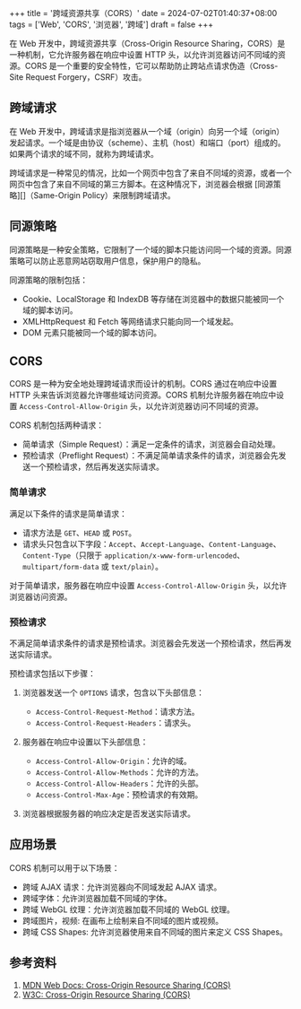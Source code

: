 +++
title = '跨域资源共享（CORS）'
date = 2024-07-02T01:40:37+08:00
tags = ['Web', 'CORS', '浏览器', '跨域']
draft = false
+++

在 Web 开发中，跨域资源共享（Cross-Origin Resource Sharing，CORS）是一种机制，它允许服务器在响应中设置 HTTP 头，以允许浏览器访问不同域的资源。CORS 是一个重要的安全特性，它可以帮助防止跨站点请求伪造（Cross-Site Request Forgery，CSRF）攻击。

## 跨域请求

在 Web 开发中，跨域请求是指浏览器从一个域（origin）向另一个域（origin）发起请求。一个域是由协议（scheme）、主机（host）和端口（port）组成的。如果两个请求的域不同，就称为跨域请求。

跨域请求是一种常见的情况，比如一个网页中包含了来自不同域的资源，或者一个网页中包含了来自不同域的第三方脚本。在这种情况下，浏览器会根据 [同源策略][]（Same-Origin Policy）来限制跨域请求。

## 同源策略

同源策略是一种安全策略，它限制了一个域的脚本只能访问同一个域的资源。同源策略可以防止恶意网站窃取用户信息，保护用户的隐私。

同源策略的限制包括：

- Cookie、LocalStorage 和 IndexDB 等存储在浏览器中的数据只能被同一个域的脚本访问。
- XMLHttpRequest 和 Fetch 等网络请求只能向同一个域发起。
- DOM 元素只能被同一个域的脚本访问。

## CORS

CORS 是一种为安全地处理跨域请求而设计的机制。CORS 通过在响应中设置 HTTP 头来告诉浏览器允许哪些域访问资源。CORS 机制允许服务器在响应中设置 `Access-Control-Allow-Origin` 头，以允许浏览器访问不同域的资源。

CORS 机制包括两种请求：

- 简单请求（Simple Request）：满足一定条件的请求，浏览器会自动处理。
- 预检请求（Preflight Request）：不满足简单请求条件的请求，浏览器会先发送一个预检请求，然后再发送实际请求。

### 简单请求

满足以下条件的请求是简单请求：

- 请求方法是 `GET`、`HEAD` 或 `POST`。
- 请求头只包含以下字段：`Accept`、`Accept-Language`、`Content-Language`、`Content-Type`（只限于 `application/x-www-form-urlencoded`、`multipart/form-data` 或 `text/plain`）。

对于简单请求，服务器在响应中设置 `Access-Control-Allow-Origin` 头，以允许浏览器访问资源。

### 预检请求

不满足简单请求条件的请求是预检请求。浏览器会先发送一个预检请求，然后再发送实际请求。

预检请求包括以下步骤：

1. 浏览器发送一个 `OPTIONS` 请求，包含以下头部信息：
   - `Access-Control-Request-Method`：请求方法。
   - `Access-Control-Request-Headers`：请求头。

2. 服务器在响应中设置以下头部信息：
    - `Access-Control-Allow-Origin`：允许的域。
    - `Access-Control-Allow-Methods`：允许的方法。
    - `Access-Control-Allow-Headers`：允许的头部。
    - `Access-Control-Max-Age`：预检请求的有效期。

3. 浏览器根据服务器的响应决定是否发送实际请求。

## 应用场景

CORS 机制可以用于以下场景：

- 跨域 AJAX 请求：允许浏览器向不同域发起 AJAX 请求。
- 跨域字体：允许浏览器加载不同域的字体。
- 跨域 WebGL 纹理：允许浏览器加载不同域的 WebGL 纹理。
- 跨域图片，视频: 在画布上绘制来自不同域的图片或视频。
- 跨域 CSS Shapes: 允许浏览器使用来自不同域的图片来定义 CSS Shapes。

## 参考资料

1. [MDN Web Docs: Cross-Origin Resource Sharing (CORS)](https://developer.mozilla.org/en-US/docs/Web/HTTP/CORS)
2. [W3C: Cross-Origin Resource Sharing (CORS)](https://www.w3.org/TR/cors/)

